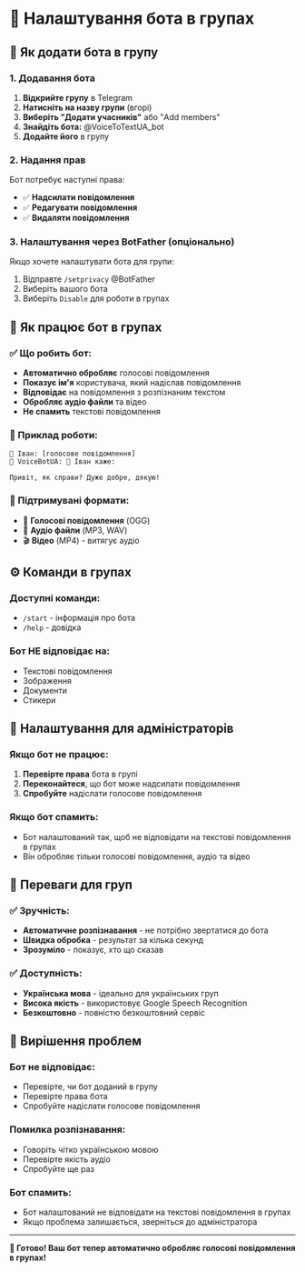 # 👥 Налаштування бота в групах

## 🚀 Як додати бота в групу

### 1. Додавання бота
1. **Відкрийте групу** в Telegram
2. **Натисніть на назву групи** (вгорі)
3. **Виберіть "Додати учасників"** або "Add members"
4. **Знайдіть бота:** @VoiceToTextUA_bot
5. **Додайте його** в групу

### 2. Надання прав
Бот потребує наступні права:
- ✅ **Надсилати повідомлення**
- ✅ **Редагувати повідомлення**
- ✅ **Видаляти повідомлення**

### 3. Налаштування через BotFather (опціонально)
Якщо хочете налаштувати бота для групи:
1. Відправте `/setprivacy` @BotFather
2. Виберіть вашого бота
3. Виберіть `Disable` для роботи в групах

## 🎯 Як працює бот в групах

### ✅ Що робить бот:
- **Автоматично обробляє** голосові повідомлення
- **Показує ім'я** користувача, який надіслав повідомлення
- **Відповідає** на повідомлення з розпізнаним текстом
- **Обробляє аудіо файли** та відео
- **Не спамить** текстові повідомлення

### 📝 Приклад роботи:
```
👤 Іван: [голосове повідомлення]
🤖 VoiceBotUA: 📝 Іван каже:

Привіт, як справи? Дуже добре, дякую!
```

### 🎥 Підтримувані формати:
- 🎤 **Голосові повідомлення** (OGG)
- 🎵 **Аудіо файли** (MP3, WAV)
- 🎬 **Відео** (MP4) - витягує аудіо

## ⚙️ Команди в групах

### Доступні команди:
- `/start` - інформація про бота
- `/help` - довідка

### Бот НЕ відповідає на:
- Текстові повідомлення
- Зображення
- Документи
- Стикери

## 🔧 Налаштування для адміністраторів

### Якщо бот не працює:
1. **Перевірте права** бота в групі
2. **Переконайтеся**, що бот може надсилати повідомлення
3. **Спробуйте** надіслати голосове повідомлення

### Якщо бот спамить:
- Бот налаштований так, щоб не відповідати на текстові повідомлення в групах
- Він обробляє тільки голосові повідомлення, аудіо та відео

## 🎉 Переваги для груп

### ✅ Зручність:
- **Автоматичне розпізнавання** - не потрібно звертатися до бота
- **Швидка обробка** - результат за кілька секунд
- **Зрозуміло** - показує, хто що сказав

### ✅ Доступність:
- **Українська мова** - ідеально для українських груп
- **Висока якість** - використовує Google Speech Recognition
- **Безкоштовно** - повністю безкоштовний сервіс

## 🐛 Вирішення проблем

### Бот не відповідає:
- Перевірте, чи бот доданий в групу
- Перевірте права бота
- Спробуйте надіслати голосове повідомлення

### Помилка розпізнавання:
- Говоріть чітко українською мовою
- Перевірте якість аудіо
- Спробуйте ще раз

### Бот спамить:
- Бот налаштований не відповідати на текстові повідомлення в групах
- Якщо проблема залишається, зверніться до адміністратора

---

**🎤 Готово! Ваш бот тепер автоматично обробляє голосові повідомлення в групах!** 